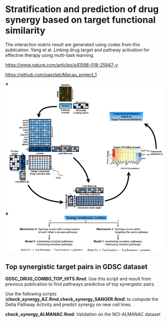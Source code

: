 # Stratification and prediction of drug synergy based on target functional similarity

The interaction matrix result are generated using codes from this publication: 
Yang et al. Linking drug target and pathway activation for effective therapy using multi-task learning.

https://www.nature.com/articles/s41598-018-25947-y

https://github.com/saezlab/Macau_project_1


![Alt text](https://github.com/saezlab/Macau_Synergy_Prediction/blob/master/image/Figure_1.png)


## Top synergistic target pairs in GDSC dataset

**GDSC_DRUG_COMBO_TOP_HITS.Rmd**: Use this script and result from previous publication to find pathways predictive of top synergistic pairs. 

Use the following scripts (**check_synergy_AZ.Rmd**,**check_synergy_SANGER.Rmd**) to compute the Delta Pathway Activity and predict synergy on new cell lines.

**check_synergy_ALMANAC.Rmd**: Validation on the NCI-ALMANAC dataset 

